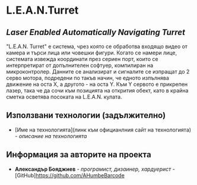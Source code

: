 # **L.E.A.N.Turret**
## *Laser Enabled Automatically Navigating Turret*




"L.E.A.N. Turret" е система, чрез която се обработва входящо видео от камера и търси лица или човешки фигури. Когато се намери лице, системата извежда координати през 
сериен порт, които се интерпретират от допълнителен софтуер, компилиран на микроконтролер. Данните се анализират и сигналите се изпращат до 2 серво мотора, подредени 
по такъв начин, че едното изпълнява движение на оста Х, а другото - на оста Y. Към Y сервото е прикрепен лазер, така че да сочи към позицията на открития обект, като в 
крайна сметка осветява посоката на L.E.A.N. кулата.






## Използвани технологии (задължително)

* [Име на технологията](линк към официанлния сайт на технологията) - *описание на технологията*

## Информация за авторите на проекта

* **Александър Бояджиев** - *програмист, дизаинер, хардуерист* - [GitHub]https://github.com/AHumbeBarcode
















